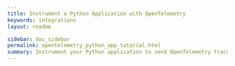 ```yaml
---
title: Instrument a Python Application with OpenTelemetry
keywords: integrations
layout: readme

sidebar: doc_sidebar
permalink: opentelemetry_python_app_tutorial.html
summary: Instrument your Python application to send OpenTelemetry trace data to Tanzu Observability. 
--- 
```


